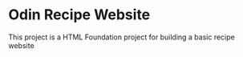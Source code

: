 # Odin Recipe Website

This project is a HTML Foundation project for building a basic recipe website
